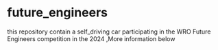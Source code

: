 # future_engineers
this repository contain a self_driving car participating in the WRO Future Engineers competition in the 2024 ,More information below
